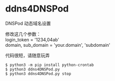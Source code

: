# ddns4DNSPod
DNSPod 动态域名设置  


修改这几个参数：  
login_token = '1234,04ab'  
domain, sub_domain = 'your.domain', 'subdomain'  

代码很短，请随意玩弄  

```
$ python3 -m pip install python-crontab
$ python3 ddns4DNSPod.py 
$ python3 ddns4DNSPod.py stop
```


